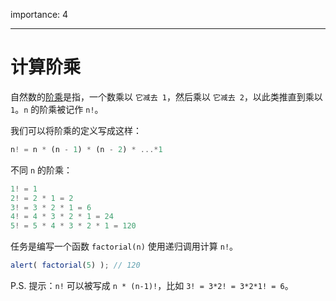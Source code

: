 importance: 4

---

# 计算阶乘

自然数的[阶乘](https://en.wikipedia.org/wiki/Factorial)是指，一个数乘以 `它减去 1`，然后乘以 `它减去 2`，以此类推直到乘以 `1`。`n` 的阶乘被记作 `n!`。

我们可以将阶乘的定义写成这样：

```js
n! = n * (n - 1) * (n - 2) * ...*1
```

不同 `n` 的阶乘：

```js
1! = 1
2! = 2 * 1 = 2
3! = 3 * 2 * 1 = 6
4! = 4 * 3 * 2 * 1 = 24
5! = 5 * 4 * 3 * 2 * 1 = 120
```

任务是编写一个函数 `factorial(n)` 使用递归调用计算 `n!`。

```js
alert( factorial(5) ); // 120
```

P.S. 提示：`n!` 可以被写成 `n * (n-1)!`，比如 `3! = 3*2! = 3*2*1! = 6`。
